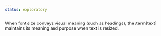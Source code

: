 ```yaml
---
status: exploratory
---
```


When font size conveys visual meaning (such as headings), the :term[text] maintains its meaning and purpose when text is resized.

